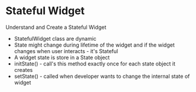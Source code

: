 # Stateful Widget
Understand and Create a Stateful Widget

* StatefulWidget class are dynamic
* State might change during lifetime of the widget and if the widget changes when user interacts - it's Stateful
* A widget state is store in a State object
* initState() - call's this method exactly once for each state object it creates
* setState() - called when developer wants to change the internal state of widget
